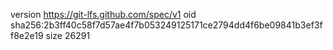 version https://git-lfs.github.com/spec/v1
oid sha256:2b3ff40c58f7d57ae4f7b053249125171ce2794dd4f6be09841b3ef3ff8e2e19
size 26291
